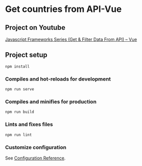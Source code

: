 # Get countries from API-Vue

## Project on Youtube

[Javascript Frameworks Series (Get & Filter Data From API) – Vue](https://youtu.be/vp6EiAj2hLw)

## Project setup

```
npm install
```

### Compiles and hot-reloads for development

```
npm run serve
```

### Compiles and minifies for production

```
npm run build
```

### Lints and fixes files

```
npm run lint
```

### Customize configuration

See [Configuration Reference](https://cli.vuejs.org/config/).
